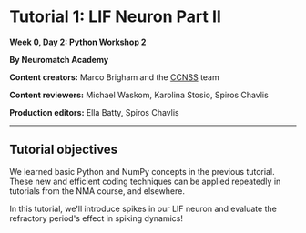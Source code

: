 # Tutorial 1: LIF Neuron Part II

**Week 0, Day 2: Python Workshop 2**

**By Neuromatch Academy**

**Content creators:** Marco Brigham and the [CCNSS](https://www.ccnss.org/) team

**Content reviewers:** Michael Waskom, Karolina Stosio, Spiros Chavlis

**Production editors:** Ella Batty, Spiros Chavlis

---
## Tutorial objectives

We learned basic Python and NumPy concepts in the previous tutorial. These new and efficient coding techniques can be applied repeatedly in tutorials from the NMA course, and elsewhere.

In this tutorial, we'll introduce spikes in our LIF neuron and evaluate the refractory period's effect in spiking dynamics!
